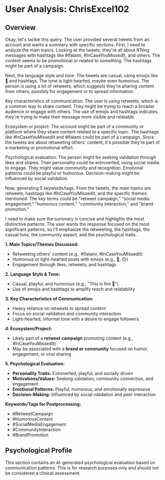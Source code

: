 # User Analysis: ChrisExcel102

## Overview

<think>
Okay, let's tackle this query. The user provided several tweets from an account and wants a summary with specific sections. First, I need to analyze the main topics. Looking at the tweets, they're all about RTting messages with hashtags like #Ifalami, #InCaseYouMissedIt, and others. The content seems to be promotional or related to something. The hashtags might be part of a campaign.

Next, the language style and tone. The tweets are casual, using emojis like 🤣 and hashtags. The tone is light-hearted, maybe even humorous. The person is using a lot of retweets, which suggests they're sharing content from others, possibly for engagement or to spread information.

Key characteristics of communication: The user is using retweets, which is a common way to share content. They might be trying to reach a broader audience or engage with others. The use of emojis and hashtags indicates they're trying to make their message more visible and relatable.

Ecosystem or project: The account might be part of a community or platform where they share content related to a specific topic. The hashtags like #InCaseYouMissedIt and #Ifalami could be part of a campaign. Since the tweets are about retweeting others' content, it's possible they're part of a marketing or promotional effort.

Psychological evaluation: The person might be seeking validation through likes and shares. Their personality could be extroverted, using social media to engage. They might value community and recognition. Emotional patterns could be playful or humorous. Decision-making might be influenced by social validation.

Now, generating 5 keywords/tags. From the tweets, the main topics are retweets, hashtags like #InCaseYouMissedIt, and the specific themes mentioned. The key terms could be "retweet campaign," "social media engagement," "humorous content," "community interaction," and "brand promotion."

I need to make sure the summary is concise and highlights the most distinctive patterns. The user wants the response focused on the most significant patterns, so I'll emphasize the retweeting, the hashtags, the casual tone, the community aspect, and the psychological traits.
</think>

**1. Main Topics/Themes Discussed:**  
- Retweeting others' content (e.g., #Ifalami, #InCaseYouMissedIt)  
- Humorous or light-hearted posts with emojis (e.g., 🤣, 🙃)  
- Engagement through likes, retweets, and hashtags  

**2. Language Style & Tone:**  
- Casual, playful, and humorous (e.g., "This is fire 🤣")  
- Use of emojis and hashtags to amplify reach and relatability  

**3. Key Characteristics of Communication:**  
- Heavy reliance on retweets to spread content  
- Focus on social validation and community interaction  
- Light-hearted, informal tone with a desire to engage followers  

**4. Ecosystem/Project:**  
- Likely part of a **retweet campaign** promoting content (e.g., #InCaseYouMissedIt)  
- May be associated with a **brand or community** focused on humor, engagement, or viral sharing  

**5. Psychological Evaluation:**  
- **Personality Traits:** Extroverted, playful, and socially driven  
- **Motivations/Values:** Seeking validation, community connection, and engagement  
- **Emotional Patterns:** Playful, humorous, and emotionally expressive  
- **Decision-Making:** Influenced by social validation and peer interaction  

**Keywords/Tags for Postprocessing:**  
- #RetweetCampaign  
- #HumorousContent  
- #SocialMediaEngagement  
- #CommunityInteraction  
- #BrandPromotion

## Psychological Profile

This section contains an AI-generated psychological evaluation based on communication patterns. This is for research purposes only and should not be considered a clinical assessment.